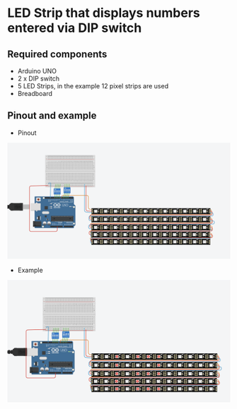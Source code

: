 # LED Strip that displays numbers entered via DIP switch

## Required components
- Arduino UNO
- 2 x DIP switch
- 5 LED Strips, in the example 12 pixel strips are used
- Breadboard

## Pinout and example
* Pinout
<img src="https://github.com/alvg77/led-strip-numbers-display/blob/main/pinout.png" alt="Pinout">

* Example
<img src="https://github.com/alvg77/led-strip-numbers-display/blob/main/example.png" alt="Pinout">
